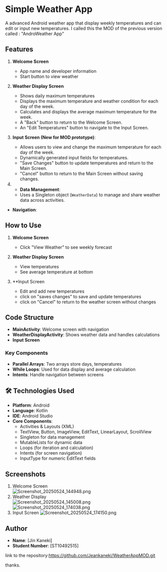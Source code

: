 # Simple Weather App

A advanced Android weather app that display weekly temperatures and can edit or input new temperatures. I called this the MOD of the previous version called : "AndroWeather App"

## Features
1. **Welcome Screen**
    - App name and developer information
    - Start button to view weather

2. **Weather Display Screen**
    - Shows daily maximum temperatures 
    - Displays the maximum temperature and weather condition for each day of the week. 
    - Calculates and displays the average maximum temperature for the week. 
    - A "Back" button to return to the Welcome Screen. 
    - An "Edit Temperatures" button to navigate to the Input Screen.
   

3. **Input Screen (New for MOD prototype)**:
    - Allows users to view and change the maximum temperature for each day of the week.
    - Dynamically generated input fields for temperatures.
    - "Save Changes" button to update temperatures and return to the Main Screen.
    - "Cancel" button to return to the Main Screen without saving changes.

4. * **Data Management**:
   - Uses a Singleton object (`WeatherData`) to manage and share weather data across activities.


* **Navigation**:
## How to Use
1. **Welcome Screen**
    - Click "View Weather" to see weekly forecast

2. **Weather Display Screen**
    - View temperatures
    - See average temperature at bottom

3. **Input Screen
    - Edit and add new temperatures
    - click on "saves changes" to save and update temperatures
    - click on "Cancel" to return to the weather screen without changes

## Code Structure
- **MainActivity**: Welcome screen with navigation
- **WeatherDisplayActivity**: Shows weather data and handles calculations
- **Input Screen**

### Key Components
- **Parallel Arrays**: Two arrays store days, temperatures
- **While Loops**: Used for data display and average calculation
- **Intents**: Handle navigation between screens

## 🛠️ Technologies Used

* **Platform**: Android
* **Language**: Kotlin
* **IDE**: Android Studio
* **Core Components**:
   * Activities & Layouts (XML)
   * TextView, Button, ImageView, EditText, LinearLayout, ScrollView
   * Singleton for data management
   * MutableLists for dynamic data
   * Loops (for iteration and calculation)
   * Intents (for screen navigation)
   * InputType for numeric EditText fields

## Screenshots
1. Welcome Screen  
   ![Screenshot_20250524_144948.png](Screenshot_20250524_144948.png)
2. Weather Display  
   ![Screenshot_20250524_145008.png](Screenshot_20250524_145008.png)
   ![Screenshot_20250524_174038.png](Screenshot_20250524_174038.png)
3. Input Screen
   ![Screenshot_20250524_174150.png](Screenshot_20250524_174150.png)

##  Author

* **Name**: [Jin Kaneki]
* **Student Number**: [ST10492515]

link to the repository:https://github.com/Jeankaneki/WeatherAppMOD.git

thanks.

